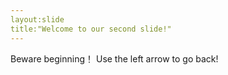 ```yaml
---
layout:slide
title:"Welcome to our second slide!"
---
```

Beware beginning！
Use the left arrow to go back!
